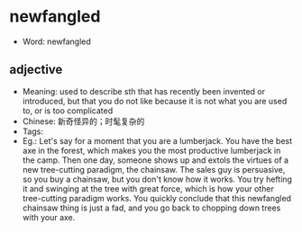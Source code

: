 # newfangled

- Word: newfangled

## adjective

- Meaning: used to describe sth that has recently been invented or introduced, but that you do not like because it is not what you are used to, or is too complicated
- Chinese: 新奇怪异的；时髦复杂的
- Tags: 
- Eg.: Let's say for a moment that you are a lumberjack. You have the best axe in the forest, which makes you the most productive lumberjack in the camp. Then one day, someone shows up and extols the virtues of a new tree-cutting paradigm, the chainsaw. The sales guy is persuasive, so you buy a chainsaw, but you don't know how it works. You try hefting it and swinging at the tree with great force, which is how your other tree-cutting paradigm works. You quickly conclude that this newfangled chainsaw thing is just a fad, and you go back to chopping down trees with your axe.

